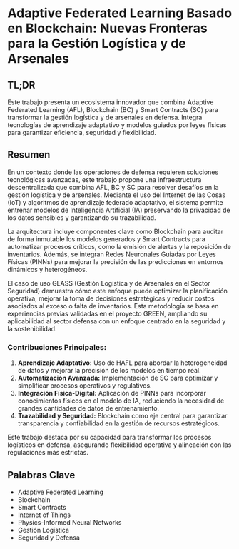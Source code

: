 # Adaptive Federated Learning Basado en Blockchain: Nuevas Fronteras para la Gestión Logística y de Arsenales

## TL;DR
Este trabajo presenta un ecosistema innovador que combina Adaptive Federated Learning (AFL), Blockchain (BC) y Smart Contracts (SC) para transformar la gestión logística y de arsenales en defensa. Integra tecnologías de aprendizaje adaptativo y modelos guiados por leyes físicas para garantizar eficiencia, seguridad y flexibilidad.

## Resumen
En un contexto donde las operaciones de defensa requieren soluciones tecnológicas avanzadas, este trabajo propone una infraestructura descentralizada que combina AFL, BC y SC para resolver desafíos en la gestión logística y de arsenales. Mediante el uso del Internet de las Cosas (IoT) y algoritmos de aprendizaje federado adaptativo, el sistema permite entrenar modelos de Inteligencia Artificial (IA) preservando la privacidad de los datos sensibles y garantizando su trazabilidad.

La arquitectura incluye componentes clave como Blockchain para auditar de forma inmutable los modelos generados y Smart Contracts para automatizar procesos críticos, como la emisión de alertas y la reposición de inventarios. Además, se integran Redes Neuronales Guiadas por Leyes Físicas (PINNs) para mejorar la precisión de las predicciones en entornos dinámicos y heterogéneos.

El caso de uso GLASS (Gestión Logística y de Arsenales en el Sector Seguridad) demuestra cómo este enfoque puede optimizar la planificación operativa, mejorar la toma de decisiones estratégicas y reducir costos asociados al exceso o falta de inventarios. Esta metodología se basa en experiencias previas validadas en el proyecto GREEN, ampliando su aplicabilidad al sector defensa con un enfoque centrado en la seguridad y la sostenibilidad.

### Contribuciones Principales:
1. **Aprendizaje Adaptativo:** Uso de HAFL para abordar la heterogeneidad de datos y mejorar la precisión de los modelos en tiempo real.
2. **Automatización Avanzada:** Implementación de SC para optimizar y simplificar procesos operativos y regulativos.
3. **Integración Física-Digital:** Aplicación de PINNs para incorporar conocimientos físicos en el modelo de IA, reduciendo la necesidad de grandes cantidades de datos de entrenamiento.
4. **Trazabilidad y Seguridad:** Blockchain como eje central para garantizar transparencia y confiabilidad en la gestión de recursos estratégicos.

Este trabajo destaca por su capacidad para transformar los procesos logísticos en defensa, asegurando flexibilidad operativa y alineación con las regulaciones más estrictas.

## Palabras Clave
- Adaptive Federated Learning
- Blockchain
- Smart Contracts
- Internet of Things
- Physics-Informed Neural Networks
- Gestión Logística
- Seguridad y Defensa

